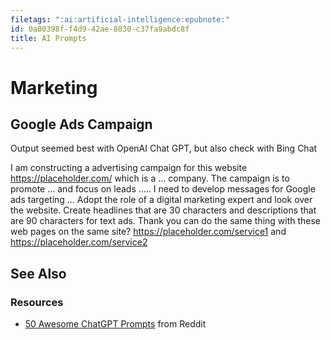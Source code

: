 ```yaml
---
filetags: ":ai:artificial-intelligence:epubnote:"
id: 0a00398f-f4d9-42ae-8830-c37fa9abdc8f
title: AI Prompts
---
```


# Marketing

## Google Ads Campaign

Output seemed best with OpenAI Chat GPT, but also check with Bing Chat

I am constructing a advertising campaign for this website
<https://placeholder.com/> which is a … company. The campaign is to
promote … and focus on leads ….. I need to develop messages for Google
ads targeting … Adopt the role of a digital marketing expert and look
over the website. Create headlines that are 30 characters and
descriptions that are 90 characters for text ads. Thank you can do the
same thing with these web pages on the same site?
<https://placeholder.com/service1> and
<https://placeholder.com/service2>

## See Also

### Resources

- [50 Awesome ChatGPT
  Prompts](https://www.reddit.com/r/ArtificialInteligence/comments/17k8rsn/50_awesome_chatgpt_prompts/)
  from Reddit
